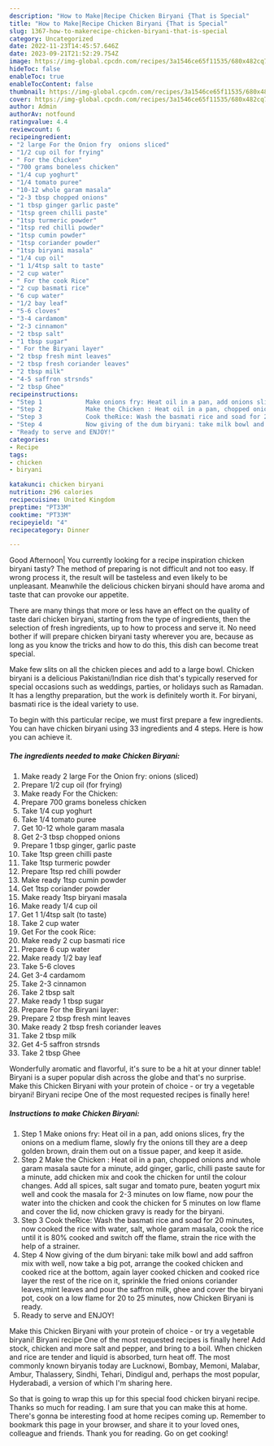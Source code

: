 ```yaml
---
description: "How to Make|Recipe Chicken Biryani {That is Special"
title: "How to Make|Recipe Chicken Biryani {That is Special"
slug: 1367-how-to-makerecipe-chicken-biryani-that-is-special
category: Uncategorized
date: 2022-11-23T14:45:57.646Z
date: 2023-09-21T21:52:29.754Z
image: https://img-global.cpcdn.com/recipes/3a1546ce65f11535/680x482cq70/chicken-biryani-recipe-main-photo.jpg
hideToc: false
enableToc: true
enableTocContent: false
thumbnail: https://img-global.cpcdn.com/recipes/3a1546ce65f11535/680x482cq70/chicken-biryani-recipe-main-photo.jpg
cover: https://img-global.cpcdn.com/recipes/3a1546ce65f11535/680x482cq70/chicken-biryani-recipe-main-photo.jpg
author: Admin
authorAv: notfound
ratingvalue: 4.4
reviewcount: 6
recipeingredient:
- "2 large For the Onion fry  onions sliced"
- "1/2 cup oil for frying"
- " For the Chicken"
- "700 grams boneless chicken"
- "1/4 cup yoghurt"
- "1/4 tomato puree"
- "10-12 whole garam masala"
- "2-3 tbsp chopped onions"
- "1 tbsp ginger garlic paste"
- "1tsp green chilli paste"
- "1tsp turmeric powder"
- "1tsp red chilli powder"
- "1tsp cumin powder"
- "1tsp coriander powder"
- "1tsp biryani masala"
- "1/4 cup oil"
- "1 1/4tsp salt to taste"
- "2 cup water"
- " For the cook Rice"
- "2 cup basmati rice"
- "6 cup water"
- "1/2 bay leaf"
- "5-6 cloves"
- "3-4 cardamom"
- "2-3 cinnamon"
- "2 tbsp salt"
- "1 tbsp sugar"
- " For the Biryani layer"
- "2 tbsp fresh mint leaves"
- "2 tbsp fresh coriander leaves"
- "2 tbsp milk"
- "4-5 saffron strsnds"
- "2 tbsp Ghee"
recipeinstructions:
- "Step 1            Make onions fry: Heat oil in a pan, add onions slices, fry the onions on a medium flame, slowly fry the onions till they are a deep golden brown, drain them out on a tissue paper, and keep it aside."
- "Step 2            Make the Chicken : Heat oil in a pan, chopped onions and whole garam masala saute for a minute, add ginger, garlic, chilli paste saute for a minute, add chicken mix and cook the chicken for until the colour changes. Add all spices, salt sugar and tomato pure, beaten yogurt mix well and cook the masala for 2-3 minutes on low flame, now pour the water into the chicken and cook the chicken for 5 minutes on low flame and cover the lid, now chicken gravy is ready for the biryani."
- "Step 3            Cook theRice: Wash the basmati rice and soad for 20 minutes, now cooked the rice with water, salt, whole garam masala, cook the rice until it is 80% cooked and switch off the flame, strain the rice with the help of a strainer."
- "Step 4            Now giving of the dum biryani: take milk bowl and add saffron mix with well, now take a big pot, arrange the cooked chicken and cooked rice at the bottom, again layer cooked chicken and cooked rice layer the rest of the rice on it, sprinkle the fried onions coriander leaves,mint leaves and pour the saffron milk, ghee and cover the biryani pot, cook on a low flame for 20 to 25 minutes, now Chicken Biryani is ready."
- "Ready to serve and ENJOY!"
categories:
- Recipe
tags:
- chicken
- biryani

katakunci: chicken biryani 
nutrition: 296 calories
recipecuisine: United Kingdom
preptime: "PT33M"
cooktime: "PT33M"
recipeyield: "4"
recipecategory: Dinner

---
```



Good Afternoon| You currently looking for a recipe inspiration chicken biryani tasty? The method of preparing is not difficult and not too easy. If wrong process it, the result will be tasteless and even likely to be unpleasant. Meanwhile the delicious chicken biryani should have aroma and taste that can provoke our appetite.






There are many things that more or less have an effect on the quality of taste dari chicken biryani, starting from the type of ingredients, then the selection of fresh ingredients, up to how to process and serve it. No need bother if will prepare chicken biryani tasty wherever you are, because as long as you know the tricks and how to do this, this dish can become treat special.


Make few slits on all the chicken pieces and add to a large bowl. Chicken biryani is a delicious Pakistani/Indian rice dish that&#39;s typically reserved for special occasions such as weddings, parties, or holidays such as Ramadan. It has a lengthy preparation, but the work is definitely worth it. For biryani, basmati rice is the ideal variety to use.


To begin with this particular recipe, we must first prepare a few ingredients. You can have chicken biryani using 33 ingredients and 4 steps. Here is how you can achieve it.

<!--inarticleads1-->

##### The ingredients needed to make Chicken Biryani:

1. Make ready 2 large For the Onion fry:  onions (sliced)
1. Prepare 1/2 cup oil (for frying)
1. Make ready  For the Chicken:
1. Prepare 700 grams boneless chicken
1. Take 1/4 cup yoghurt
1. Take 1/4 tomato puree
1. Get 10-12 whole garam masala
1. Get 2-3 tbsp chopped onions
1. Prepare 1 tbsp ginger, garlic paste
1. Take 1tsp green chilli paste
1. Take 1tsp turmeric powder
1. Prepare 1tsp red chilli powder
1. Make ready 1tsp cumin powder
1. Get 1tsp coriander powder
1. Make ready 1tsp biryani masala
1. Make ready 1/4 cup oil
1. Get 1 1/4tsp salt (to taste)
1. Take 2 cup water
1. Get  For the cook Rice:
1. Make ready 2 cup basmati rice
1. Prepare 6 cup water
1. Make ready 1/2 bay leaf
1. Take 5-6 cloves
1. Get 3-4 cardamom
1. Take 2-3 cinnamon
1. Take 2 tbsp salt
1. Make ready 1 tbsp sugar
1. Prepare  For the Biryani layer:
1. Prepare 2 tbsp fresh mint leaves
1. Make ready 2 tbsp fresh coriander leaves
1. Take 2 tbsp milk
1. Get 4-5 saffron strsnds
1. Take 2 tbsp Ghee


Wonderfully aromatic and flavorful, it&#39;s sure to be a hit at your dinner table! Biryani is a super popular dish across the globe and that&#39;s no surprise. Make this Chicken Biryani with your protein of choice - or try a vegetable biryani! Biryani recipe One of the most requested recipes is finally here! 

<!--inarticleads2-->

##### Instructions to make Chicken Biryani:

1. Step 1            Make onions fry: Heat oil in a pan, add onions slices, fry the onions on a medium flame, slowly fry the onions till they are a deep golden brown, drain them out on a tissue paper, and keep it aside.
1. Step 2            Make the Chicken : Heat oil in a pan, chopped onions and whole garam masala saute for a minute, add ginger, garlic, chilli paste saute for a minute, add chicken mix and cook the chicken for until the colour changes. Add all spices, salt sugar and tomato pure, beaten yogurt mix well and cook the masala for 2-3 minutes on low flame, now pour the water into the chicken and cook the chicken for 5 minutes on low flame and cover the lid, now chicken gravy is ready for the biryani.
1. Step 3            Cook theRice: Wash the basmati rice and soad for 20 minutes, now cooked the rice with water, salt, whole garam masala, cook the rice until it is 80% cooked and switch off the flame, strain the rice with the help of a strainer.
1. Step 4            Now giving of the dum biryani: take milk bowl and add saffron mix with well, now take a big pot, arrange the cooked chicken and cooked rice at the bottom, again layer cooked chicken and cooked rice layer the rest of the rice on it, sprinkle the fried onions coriander leaves,mint leaves and pour the saffron milk, ghee and cover the biryani pot, cook on a low flame for 20 to 25 minutes, now Chicken Biryani is ready.
1. Ready to serve and ENJOY!

Make this Chicken Biryani with your protein of choice - or try a vegetable biryani! Biryani recipe One of the most requested recipes is finally here! Add stock, chicken and more salt and pepper, and bring to a boil. When chicken and rice are tender and liquid is absorbed, turn heat off. The most commonly known biryanis today are Lucknowi, Bombay, Memoni, Malabar, Ambur, Thalassery, Sindhi, Tehari, Dindigul and, perhaps the most popular, Hyderabadi, a version of which I&#39;m sharing here. 

So that is going to wrap this up for this special food chicken biryani recipe. Thanks so much for reading. I am sure that you can make this at home. There's gonna be interesting food at home recipes coming up. Remember to bookmark this page in your browser, and share it to your loved ones, colleague and friends. Thank you for reading. Go on get cooking!
